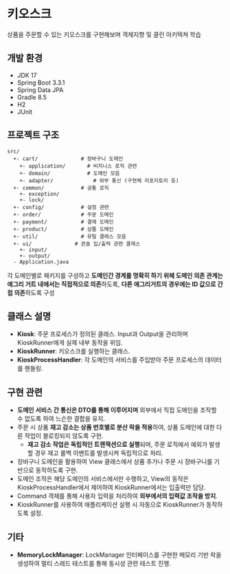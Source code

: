 # 키오스크 
상품을 주문할 수 있는 키오스크를 구현해보며 객체지향 및 클린 아키텍쳐 학습
## 개발 환경
- JDK 17
- Spring Boot 3.3.1
- Spring Data JPA
- Gradle 8.5
- H2
- JUnit

## 프로젝트 구조
~~~
src/
  +- cart/              # 장바구니 도메인
    +- application/       # 비지니스 로직 관련
    +- domain/            # 도메인 모음
    +- adapter/             # 외부 통신 (구현체 리포지토리 등)
  +- common/            # 공통 로직
    +- exception/       
    +- lock/            
  +- config/            # 설정 관련
  +- order/             # 주문 도메인
  +- payment/           # 결제 도메인
  +- product/           # 상품 도메인
  +- util/              # 유틸 클래스 모음
  +- ui/              # 콘솔 입/출력 관련 클래스
    +- input/
    +- output/
  - Application.java
~~~
각 도메인별로 패키지를 구성하고 **도메인간 경계를 명확히 하기 위헤 도메인 의존 관계는 애그리 거트 내에서는 직접적으로 의존**하도록, **다른 애그리거트의 경우에는 ID 값으로 간접 의존**하도록 구성

## 클래스 설명
* **Kiosk**: 주문 프로세스가 정의된 클래스. Input과 Output을 관리하며 KioskRunner에게 실제 내부 동작을 위임.
* **KioskRunner**: 키오스크를 실행하는 클래스.
* **KioskProcessHandler**: 각 도메인의 서비스를 주입받아 주문 프로세스의 데이터를 핸들링.

## 구현 관련
* **도메인 서비스 간 통신은 DTO를 통해 이루어지며** 외부에서 직접 도메인을 조작할 수 없도록 하여 느슨한 결합을 유지.
* 주문 시 상품 **재고 감소는 상품 번호별로 분산 락을 적용**하여, 상품 도메인에 대한 다른 작업이 블로킹되지 않도록 구현.
  * **재고 감소 작업은 독립적인 트랜잭션으로 실행**되며, 주문 로직에서 예외가 발생할 경우 재고 롤백 이벤트를 발생시켜 독립적으로 처리.
* 장바구니 도메인을 활용하여 View 클래스에서 상품 추가나 주문 시 장바구니를 기반으로 동작하도록 구현.
* 도메인 조작은 해당 도메인의 서비스에서만 수행하고, View의 동작은 KioskProcessHandler에서 제어하여 KioskRunner에서는 입출력만 담당.
* Command 객체를 통해 사용자 입력을 처리하여 **외부에서의 입력값 조작을 방지**.
* KioskRunner를 사용하여 애플리케이션 실행 시 자동으로 KioskRunner가 동작하도록 설정.

## 기타
* **MemoryLockManager**: LockManager 인터페이스를 구현한 메모리 기반 락을 생성하여 멀티 스레드 테스트를 통해 동시성 관련 테스트 진행.
